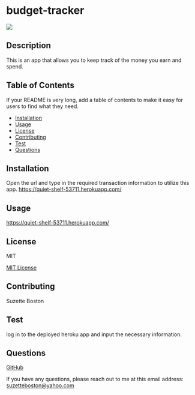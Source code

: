 # budget-tracker
![](https://img.shields.io/badge/license-MIT-blue)

## Description

This is an app that allows you to keep track of the money you earn and spend. 

## Table of Contents

If your README is very long, add a table of contents to make it easy for users to find what they need.

* [Installation](#installation)
* [Usage](#usage)
* [License](#license)
* [Contributing](#contributing)
* [Test](#test)
* [Questions](#questions)


## Installation

Open the url and type in the required transaction information to utilize this app. https://quiet-shelf-53711.herokuapp.com/

## Usage

https://quiet-shelf-53711.herokuapp.com/

## License

MIT

[MIT License](https://opensource.org/licenses/MIT) 

## Contributing

Suzette Boston

## Test

log in to the deployed heroku app and input the necessary information.

## Questions

[GitHub](https://github.com/kboston91)

If you have any questions, please reach out to me at this email address: <suzetteboston@yahoo.com>
